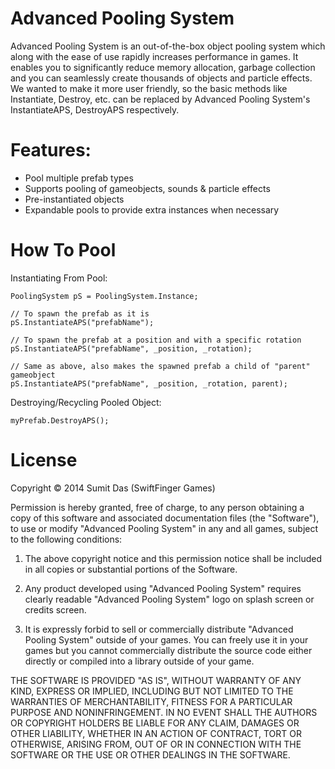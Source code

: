 Advanced Pooling System
=======================

Advanced Pooling System is an out-of-the-box object pooling system which along with the ease of use rapidly increases performance in games. It enables you to significantly reduce memory allocation, garbage collection and you can seamlessly create thousands of objects and particle effects. We wanted to make it more user friendly, so the basic methods like Instantiate, Destroy, etc. can be replaced by Advanced Pooling System's InstantiateAPS, DestroyAPS respectively.

 Features:
=======================
- Pool multiple prefab types
- Supports pooling of gameobjects, sounds & particle effects
- Pre-instantiated objects
- Expandable pools to provide extra instances when necessary
 
How To Pool
=======================
Instantiating From Pool:

    PoolingSystem pS = PoolingSystem.Instance;

    // To spawn the prefab as it is
    pS.InstantiateAPS("prefabName");
     
    // To spawn the prefab at a position and with a specific rotation
    pS.InstantiateAPS("prefabName", _position, _rotation); 
     
    // Same as above, also makes the spawned prefab a child of "parent" gameobject
    pS.InstantiateAPS("prefabName", _position, _rotation, parent);


Destroying/Recycling Pooled Object:

    myPrefab.DestroyAPS();

License
=======================
Copyright © 2014 Sumit Das (SwiftFinger Games)

Permission is hereby granted, free of charge, to any person obtaining a copy
of this software and associated documentation files (the "Software"), to use
or modify "Advanced Pooling System" in any and all games, subject to the
following conditions:

1. The above copyright notice and this permission notice shall be included in
all copies or substantial portions of the Software.

2. Any product developed using "Advanced Pooling System" requires clearly
readable "Advanced Pooling System" logo on splash screen or credits screen.

3. It is expressly forbid to sell or commercially distribute "Advanced Pooling System"
outside of your games. You can freely use it in your games but you cannot commercially
distribute the source code either directly or compiled into a library outside of
your game.

THE SOFTWARE IS PROVIDED "AS IS", WITHOUT WARRANTY OF ANY KIND, EXPRESS OR
IMPLIED, INCLUDING BUT NOT LIMITED TO THE WARRANTIES OF MERCHANTABILITY,
FITNESS FOR A PARTICULAR PURPOSE AND NONINFRINGEMENT. IN NO EVENT SHALL THE
AUTHORS OR COPYRIGHT HOLDERS BE LIABLE FOR ANY CLAIM, DAMAGES OR OTHER
LIABILITY, WHETHER IN AN ACTION OF CONTRACT, TORT OR OTHERWISE, ARISING FROM,
OUT OF OR IN CONNECTION WITH THE SOFTWARE OR THE USE OR OTHER DEALINGS IN THE
SOFTWARE.
